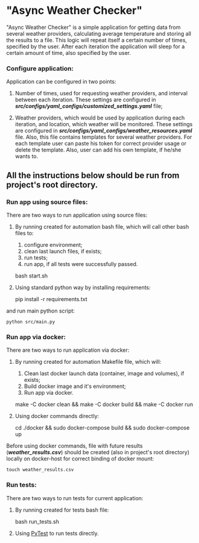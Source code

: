 # "Async Weather Checker"

"Async Weather Checker" is a simple application 
for getting data from several weather providers, 
calculating average temperature and storing all 
the results to a file. This logic will repeat itself a 
certain number of times, specified by the user. 
After each iteration the application will sleep for a 
certain amount of time, also specified by the user.

### Configure application:

Application can be configured in two points:
1. Number of times, used for requesting weather providers, 
and interval between each iteration. 
These settings are configured in 
<b><i>src/configs/yaml_configs/customized_settings.yaml</i></b> 
file;

2. Weather providers, which would be used by 
application during each iteration, and location, which weather will be monitored. 
These settings are configured in 
<b><i>src/configs/yaml_configs/weather_resources.yaml</i></b> 
file. Also, this file contains templates 
for several weather providers. For each template user 
can paste his token for correct provider usage or delete 
the template. Also, user can add his own template, 
if he/she wants to.



## All the instructions below should be run from project's root directory.</b>

### Run app using source files:

There are two ways to run application using source 
files:<br>

1. By running created for automation bash file, which will 
call other bash files to:
   1) configure environment;
   2) clean last launch files, if exists;
   3) run tests;
   4) run app, if all tests were successfully passed.


    bash start.sh

2. Using standard python way by installing 
requirements:


    pip install -r requirements.txt

and run main python script:

    python src/main.py


### Run app via docker:

There are two ways to run application via docker:<br>
1. By running created for automation Makefile file,
which will:
   1) Clean last docker launch data 
   (container, image and volumes), if exists;
   2) Build docker image and it's environment;
   3) Run app via docker.


    make -C docker clean && make -C docker build && make -C docker run

2. Using docker commands directly:

   
    cd ./docker && sudo docker-compose build && sudo docker-compose up

Before using docker commands, file with future results
(<b><i>weather_results.csv</i></b>) should be created
(also in project's root directory) locally on 
docker-host for correct binding of docker mount:
    

    touch weather_results.csv

### Run tests:

There are two ways to run tests for current application:<br>
1. By running created for tests bash file:


    bash run_tests.sh

2. Using <a href="https://docs.pytest.org/en">PyTest</a> 
to run tests directly.
